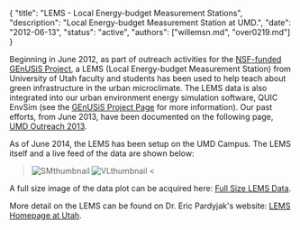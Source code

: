 {
	"title": "LEMS - Local Energy-budget Measurement Stations",
	"description": "Local Energy-budget Measurement Station at UMD.",
	"date": "2012-06-13",
	"status": "active",
	"authors": ["willemsn.md", "over0219.md"]
}

Beginning in June 2012, as part of outreach activities for the [NSF-funded GEnUSiS Project](http://www.d.umn.edu/~sivelab/project/genusis), a LEMS (Local Energy-budget Measurement Station) from University of Utah faculty and students has been used to help teach about green infrastructure in the urban microclimate. The LEMS data is also integrated into our urban environment energy simulation software, QUIC EnvSim (see the [GEnUSiS Project Page](http://www.d.umn.edu/~sivelab/project/genusis) for more information). Our past efforts, from June 2013, have been documented on the following page, [UMD Outreach 2013](http://www.eng.utah.edu/~pardyjak/UMD_BB_2013.php).

As of June 2014, the LEMS has been setup on the UMD Campus. The LEMS itself and a live feed of the data are shown below:

> ![SMthumbnail](http://d.umn.edu/~sivelab/media/UMD_LEMS_Jun2014.jpg "UMD LEMS - June 2014") ![VLthumbnail](http://d.umn.edu/~willemsn/LEMS/LEMSO%2006-20-14%2011.07.31.png "LEMS") <

A full size image of the data plot can be acquired here: [Full Size LEMS Data](http://d.umn.edu/~willemsn/LEMS/LEMSO%2006-20-14%2011.07.31.png "LEMS Data").

More detail on the LEMS can be found on Dr. Eric Pardyjak's website: [LEMS Homepage at Utah](http://www.mech.utah.edu/~pardyjak/Instruments.php).

